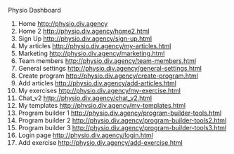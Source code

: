 Physio Dashboard

1) Home http://physio.div.agency<br />
2) Home 2 http://physio.div.agency/home2.html<br />
3) Sign Up http://physio.div.agency/sign-up.html<br />
4) My articles http://physio.div.agency/my-articles.html<br />
5) Marketing http://physio.div.agency/marketing.html<br />
6) Team members http://physio.div.agency/team-members.html<br />
7) General settings http://physio.div.agency/general-settings.html<br />
8) Create program http://physio.div.agency/create-program.html<br />
9) Add articles http://physio.div.agency/add-articles.html<br />
10) My exercises http://physio.div.agency/my-exercise.html<br />
11) Chat_v2 http://physio.div.agency/chat_v2.html<br />
12) My templates http://physio.div.agency/my-templates.html<br />
13) Program builder 1 http://physio.div.agency/program-builder-tools.html<br />
14) Program builder 2 http://physio.div.agency/program-builder-tools2.html<br />
15) Program builder 3 http://physio.div.agency/program-builder-tools3.html<br />
16) Login page http://physio.div.agency/login.html<br />
17) Add exercise http://physio.div.agency/add-exercise.html<br />